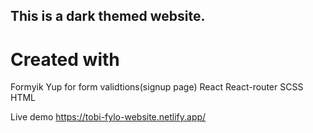 ## This is a dark themed website.

# Created with 
Formyik
Yup for form validtions(signup page)
React
React-router
SCSS
HTML

Live demo https://tobi-fylo-website.netlify.app/